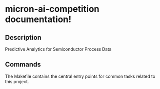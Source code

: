 # micron-ai-competition documentation!

## Description

Predictive Analytics for Semiconductor Process Data

## Commands

The Makefile contains the central entry points for common tasks related to this project.

